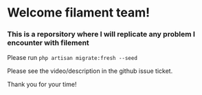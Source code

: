 # Welcome filament team!

### This is a reporsitory where I will replicate any problem I encounter with filement


Please run `php artisan migrate:fresh --seed`

Please see the video/description in the github issue ticket.

Thank you for your time!
